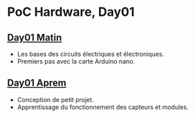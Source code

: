 # PoC Hardware, Day01

## [Day01 Matin](Day01M.md)

- Les bases des circuits électriques et électroniques.
- Premiers pas avec la carte Arduino nano.

## [Day01 Aprem](Day01A.md)

- Conception de petit projet.
- Apprentissage du fonctionnement des capteurs et modules.
